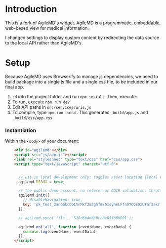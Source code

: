 # Introduction
This is a fork of AgileMD's widget. AgileMD is a programmatic, embeddable, web-based view for medical information.

I changed settings to display custom content by redirecting the data source to the local API rather than AgileMD's.

# Setup
Because AgileMD uses Browserify to manage js dependencies, we need to build package
into a single js file and a single css file, to be included in our final app.

1. `cd` into the project folder and run `npm install`. Then, execute:
2. To run, execute `npm run dev`
3. Edit API paths in `src/services/uris.js`
4. To compile, type `npm run build`. This generates `_build/app.js` and `_build/css/app.css`.

### Instantiation




Within the `<body>` of your document:

```html
    <div id="agilemd"></div>
    <script src="js/app.js"></script>
    <link rel="stylesheet" type="text/css" href="css/app.css">
	<script type="text/javascript" charset="utf-8">


	  // use in local development only; toggles asset location (local vs CDN)
	  agilemd.DEBUG = true;

	  // the public demo account; no referer or CDIR validation; throttled
	  agilemd.init({
	    // disableNavigation: true,
	    key: 'pk_test_2anGbkcDbLVnMxfZa3ghfmz61syheLFfnDYCQEDxUTaf3axr'
	  });

	  // agilemd.open('file', '518d6b4d8c0cc8a65f000001');

	  agilemd.on('all', function (eventName, eventData) {
	    console.log(eventName, eventData);
	  });
	</script>
```
